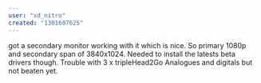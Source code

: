 ```yaml
---
user: "xd_nitro"
created: "1301607625"
---
```


got a secondary monitor working with it which is nice. So primary 1080p and secondary span of 3840x1024. Needed to install the latests beta drivers though. Trouble with 3 x tripleHead2Go Analogues and digitals but not beaten yet.  

